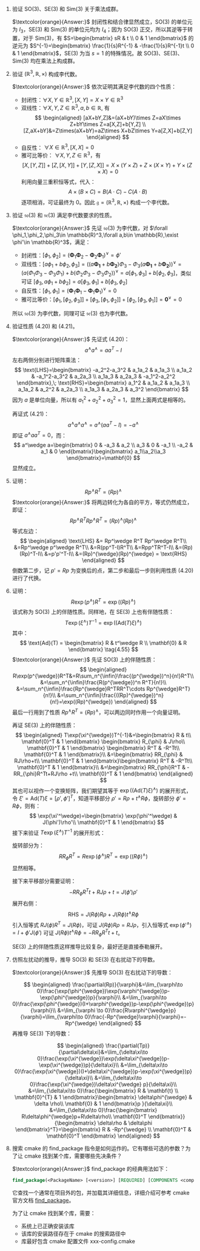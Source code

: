 1. 验证 SO(3)、SE(3) 和 Sim(3) 关于乘法成群。

    $\textcolor{orange}{Answer:}$ 封闭性和结合律显然成立，SO(3) 的单位元为 $I_3$，SE(3) 和 Sim(3) 的单位元均为 $I_4$；因为 SO(3) 正交，所以其逆等于转置，对于 Sim(3)，有 $S=\begin{bmatrix}
    sR & t \\
    0 & 1
    \end{bmatrix}$ 的逆元为 $S^{-1}=\begin{bmatrix}
    \frac{1}{s}R^{-1} & -\frac{1}{s}R^{-1}t \\
    0 & 1
    \end{bmatrix}$，SE(3) 为当 $s=1$ 的特殊情况。故 SO(3)、SE(3)、Sim(3) 均在乘法上构成群。

2. 验证 $(\mathbb{R}^3, \mathbb{R}, \times)$ 构成李代数。

    $\textcolor{orange}{Answer:}$ 依次证明其满足李代数的四个性质：

    - 封闭性：$\forall X,Y \in \mathbb{R}^3, [X,Y]=X\times Y\in \mathbb{R}^3$
    - 双线性：$\forall X,Y,Z\in\mathbb{R}^3,a,b\in\mathbb{R},$ 有
    $$
    \begin{aligned}
    [aX+bY,Z]&=(aX+bY)\times Z=aX\times Z+bY\times Z=a[X,Z]+b[Y,Z] \\
    [Z,aX+bY]&=Z\times(aX+bY)=aZ\times X+bZ\times Y=a[Z,X]+b[Z,Y]
    \end{aligned}
    $$
    - 自反性： $\forall X \in \mathbb{R}^3,[X,X]=0$
    - 雅可比等价： $\forall X,Y,Z \in \mathbb{R}^3$，有
    $$
    [X,[Y,Z]] + [Z,[X,Y]] + [Y,[Z,X]]
    = X \times (Y \times Z) + Z \times (X \times Y) + Y \times (Z \times X) = 0
    $$
    利用向量三重积恒等式，代入：
    $$
    A\times(B\times C)=B(A\cdot C)-C(A\cdot B)
    $$
    逐项相消，可证最终为 0。因此 $\mathfrak{g}=(\mathbb{R}^3,\mathbb{R},\times)$ 构成一个李代数。

3. 验证 $\mathfrak{so}(3)$ 和 $\mathfrak{se}(3)$ 满足李代数要求的性质。

    $\textcolor{orange}{Answer:}$ 先证 $\mathfrak{so}(3)$ 为李代数，对 $\forall \phi_1,\phi_2,\phi_3\in \mathbb{R}^3,\forall a,b\in \mathbb{R},\exist \phi'\in \mathbb{R}^3$，满足：
    - 封闭性：$[\phi_1,\phi_2]=(\mathbf{\Phi}_1\mathbf{\Phi}_2-\mathbf{\Phi}_2\mathbf{\Phi}_1)^{\vee}=\phi'$
    - 双线性：$[a\phi_1+b\phi_2,\phi_3]=((a\mathbf{\Phi_1}+b\mathbf{\Phi_2})\Phi_3-\Phi_3(a\mathbf{\Phi_1}+b\mathbf{\Phi_2}))^{\vee}=(a(\Phi_1\Phi_3-\Phi_3\Phi_1)+b(\Phi_2\Phi_3-\Phi_3\Phi_2))^{\vee}=a[\phi_1,\phi_3]+b[\phi_2,\phi_3]$，类似可证 $[\phi_3,a\phi_1+b\phi_2]=a[\phi_3,\phi_1]+b[\phi_3,\phi_2]$
    - 自反性：$[\phi_1,\phi_1]=(\mathbf{\Phi}_1\mathbf{\Phi}_1-\mathbf{\Phi}_1\mathbf{\Phi}_1)^{\vee}=0$
    - 雅可比等价：$[\phi_1,[\phi_2,\phi_3]]+[\phi_3,[\phi_1,\phi_2]]+[\phi_2,[\phi_3,\phi_1]]=\mathbf{0}^{\vee}=0$
    
    所以 $\mathfrak{so}(3)$ 为李代数，同理可证 $\mathfrak{se}(3)$ 也为李代数。

4. 验证性质 (4.20) 和 (4.21)。

    $\textcolor{orange}{Answer:}$ 先证式 (4.20)：
    $$
    a^\wedge a^\wedge=aa^T-I
    $$ 
    左右两侧分别进行矩阵乘法：
    $$
    \text{LHS}=\begin{bmatrix}
    -a_2^2-a_3^2 & a_1a_2 & a_1a_3 \\
    a_1a_2 & -a_1^2-a_3^2 & a_2a_3 \\
    a_1a_3 & a_2a_3 & -a_1^2-a_2^2
    \end{bmatrix},\;
    \text{RHS}=\begin{bmatrix}
    a_1^2 & a_1a_2 & a_1a_3 \\
    a_1a_2 & a_2^2 & a_2a_3 \\
    a_1a_3 & a_2a_3 & a_3^2
    \end{bmatrix}
    $$
    因为 $a$ 是单位向量，所以有 $a_1^2+a_2^2+a_3^2=1$，显然上面两式是相等的。

    再证式 (4.21)：
    $$
    a^\wedge a^\wedge a^\wedge=a^\wedge(aa^T-I)=-a^\wedge
    $$
    即证 $a^\wedge aa^T=0$，而：
    $$
    a^\wedge a=\begin{bmatrix}
    0 & -a_3 & a_2 \\
    a_3 & 0 & -a_1 \\
    -a_2 & a_1 & 0
    \end{bmatrix}\begin{bmatrix}
    a_1\\a_2\\a_3
    \end{bmatrix}=\mathbf{0}
    $$
    显然成立。

5. 证明：
    $$
    Rp^\wedge R^T = (Rp)^\wedge
    $$
    $\textcolor{orange}{Answer:}$ 将两边转化为各自的平方，等式仍然成立，即证：
    $$
    Rp^\wedge R^T Rp^\wedge R^T = (Rp)^\wedge (Rp)^\wedge
    $$
    等式左边：
    $$
    \begin{aligned}
    \text{LHS} &= Rp^\wedge R^T Rp^\wedge R^T\\
    &=Rp^\wedge p^\wedge R^T\\
    &=R(pp^T-I)R^T\\
    &=Rpp^TR^T-I\\
    &=(Rp)(Rp)^T-I\\
    &=p'p'^T-I\\
    &=(Rp)^{\wedge}(Rp)^{\wedge} = \text{RHS}
    \end{aligned}
    $$
    倒数第二步，记 $p'=Rp$ 为变换后的点，第二步和最后一步则利用性质 (4.20) 进行了代换。

6. 证明：
    $$
    R \exp(p^\wedge) R^T = \exp((Rp)^\wedge)
    $$
    该式称为 SO(3) 上的伴随性质。同样地，在 SE(3) 上也有伴随性质：
    $$
    T \exp(\xi^\wedge) T^{-1} = \exp((\text{Ad}(T)\xi)^\wedge) \tag{4.54}
    $$
    其中：
    $$
    \text{Ad}(T) = 
    \begin{bmatrix}
    R & t^\wedge R \\
    \mathbf{0} & R
    \end{bmatrix} \tag{4.55}
    $$
    $\textcolor{orange}{Answer:}$ 先证 SO(3) 上的伴随性质：
    $$
    \begin{aligned}
    R\exp(p^{\wedge})R^T&=R\sum_n^{\infin}\frac{(p^{\wedge})^n}{n!}R^T\\
    &=\sum_n^{\infin}\frac{R(p^{\wedge})^n R^T}{n!}\\
    &=\sum_n^{\infin}\frac{Rp^{\wedge}R^TRR^T\cdots Rp^{\wedge}R^T}{n!}\\
    &=\sum_n^{\infin}\frac{((Rp)^{\wedge})^n}{n!}=\exp((Rp)^{\wedge})
    \end{aligned}
    $$
    最后一行用到了性质 $Rp^{\wedge}R^T=(Rp)^{\wedge}$，可以两边同时作用一个向量证明。
    
    再证 SE(3) 上的伴随性质：
    $$
    \begin{aligned}
    T\exp(\xi^{\wedge})T^{-1}&=\begin{bmatrix}
    R & t\\
    \mathbf{0}^T & 1
    \end{bmatrix}
    \begin{bmatrix}
    R_{\phi} & J\rho\\
    \mathbf{0}^T & 1
    \end{bmatrix}
    \begin{bmatrix}
    R^T & -R^Tt\\
    \mathbf{0}^T & 1
    \end{bmatrix}\\
    &=\begin{bmatrix}
    RR_{\phi} & RJ\rho+t\\
    \mathbf{0}^T & 1
    \end{bmatrix}\begin{bmatrix}
    R^T & -R^Tt\\
    \mathbf{0}^T & 1
    \end{bmatrix}\\
    &=\begin{bmatrix}
    RR_{\phi}R^T & -RR_{\phi}R^Tt+RJ\rho +t\\
    \mathbf{0}^T & 1
    \end{bmatrix}
    \end{aligned}
    $$
    其也可以视作一个变换矩阵，我们期望其等于 $\exp((\text{Ad}(T)\xi)^\wedge)$ 的展开形式，令 $\xi'=\text{Ad}(T)\xi=[\rho',\phi']^T$，知道平移部分 $\rho'=R\rho+t^{\wedge}R\phi$，旋转部分 $\phi'=R\phi$，则有：
    $$
    \exp(\xi'^\wedge)=\begin{bmatrix}
    \exp(\phi'^\wedge) & J(\phi')\rho'\\
    \mathbf{0}^T & 1
    \end{bmatrix}
    $$
    接下来验证 $T\exp(\xi^{\wedge})T^{-1}$ 的展开形式：
    
    旋转部分为：
    $$
    RR_{\phi}R^T=R\exp(\phi^{\wedge})R^T=\exp((R\phi)^{\wedge})
    $$
    显然相等。
    
    接下来平移部分需要证明：
    $$
    -RR_{\phi}R^Tt+RJ\rho +t=J(\phi')\rho'
    $$
    展开右侧：
    $$
    \text{RHS}=J(R\phi)R\rho+J(R\phi)t^\wedge R\phi
    $$
    引入恒等式 $RJ(\phi)R^T=J(R\phi)$，可证 $J(R\phi)R\rho=RJ\rho$，引入恒等式 $\exp(\phi'^\wedge)=I+\phi'J(\phi')$ 可证 $J(R\phi)t^\wedge R\phi=-RR_{\phi}R^Tt+t$。

    SE(3) 上的伴随性质这样推导比较复杂，最好还是直接泰勒展开。

7. 仿照左扰动的推导，推导 SO(3) 和 SE(3) 在右扰动下的导数。
    
    $\textcolor{orange}{Answer:}$ 先推导 SO(3) 在右扰动下的导数：

    $$
    \begin{aligned}
    \frac{\partial(Rp)}{\varphi}&=\lim_{\varphi\to 0}\frac{\exp(\phi^{\wedge})\exp(\varphi^{\wedge})p-\exp(\phi^{\wedge})p}{\varphi}\\
    &=\lim_{\varphi\to 0}\frac{\exp(\phi^{\wedge})(I+\varphi^{\wedge})p-\exp(\phi^{\wedge})p}{\varphi}\\
    &=\lim_{\varphi \to 0}\frac{R\varphi^{\wedge}p}{\varphi}=\lim_{\varphi\to 0}\frac{-Rp^{\wedge}\varphi}{\varphi}=-Rp^{\wedge}
    \end{aligned}
    $$
    再推导 SE(3) 下的导数：

    $$
    \begin{aligned}
    \frac{\partial(Tp)}{\partial\delta\xi}&=\lim_{\delta\xi\to 0}\frac{\exp(\xi^{\wedge})\exp(\delta\xi^{\wedge})p-\exp(\xi^{\wedge})p}{\delta\xi}\\
    &=\lim_{\delta\xi\to 0}\frac{\exp(\xi^{\wedge})(I+\delta\xi^{\wedge})p-\exp(\xi^{\wedge})p}{\delta\xi}\\
    &=\lim_{\delta\xi\to 0}\frac{\exp(\xi^{\wedge})\delta\xi^{\wedge} p}{\delta\xi}\\
    &=\lim_{\delta\xi\to 0}\frac{\begin{bmatrix}
    R & \mathbf{t} \\
    \mathbf{0}^{T} & 1 
    \end{bmatrix}\begin{bmatrix}
    \delta\phi^{\wedge} & \delta \rho\\
    \mathbf{0} & 1
    \end{bmatrix}p
    }{\delta\xi}\\
    &=\lim_{\delta\xi\to 0}\frac{\begin{bmatrix}
    R\delta\phi^{\wedge}p+R\delta\rho\\
    \mathbf{0}^T
    \end{bmatrix}}{\begin{bmatrix}
    \delta\rho & \delta\phi 
    \end{bmatrix}^T}=\begin{bmatrix}
    R & -Rp^{\wedge} \\
    \mathbf{0}^T & \mathbf{0}^T
    \end{bmatrix}
    \end{aligned}
    $$

8. 搜索 cmake 的 find_package 指令是如何运作的。它有哪些可选的参数？为了让 cmake 找到某个库，需要哪些先决条件？

    $\textcolor{orange}{Answer:}$ find_package 的经典用法如下：
    ```cmake
    find_package(<PackageName> [<version>] [REQUIRED] [COMPONENTS <components>...])
    ```
    它查找一个通常在项目外的包，并加载其详细信息，详细介绍可参考 cmake 官方文档 [find_package](https://cmake.org/cmake/help/latest/command/find_package.html)。

    为了让 cmake 找到某个库，需要：
    - 系统上已正确安装该库
    - 该库的安装路径存在于 cmake 的搜索路径中
    - 库最好包含 cmake 配置文件 xxx-config.cmake
